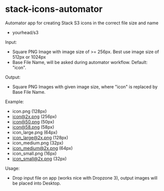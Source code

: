 # stack-icons-automator
Automator app for creating Stack S3 icons in the correct file size and name
* yourhead/s3

Input:
- Square PNG Image with image size of >= 256px. Best use image size of 512px or 1024px
- Base File Name, will be asked during automator workflow. Default: "icon".

Output:
- Square PNG Images with given image size, where "icon" is replaced by Base File Name.

Example:
- icon.png (128px)
- icon@2x.png (256px)
- icon@50.png (50px)
- icon@58.png (58px)
- icon_large.png (64px)
- icon_large@2x.png (128px)
- icon_medium.png (32px)
- icon_medium@2x.png (64px)
- icon_small.png (16px)
- icon_small@2x.png (32px)

Usage:
- Drop input file on app (works nice with Dropzone 3), output images will be placed into Desktop.
